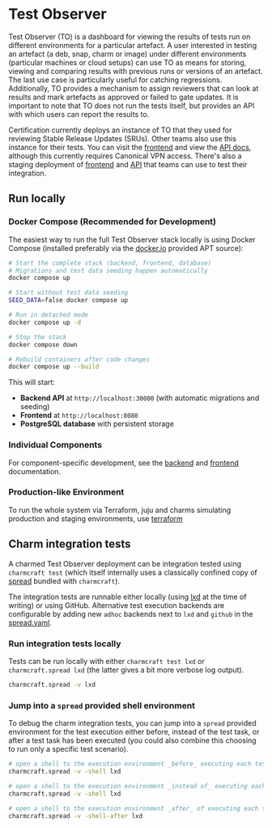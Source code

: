 # Test Observer

Test Observer (TO) is a dashboard for viewing the results of tests run on different environments for a particular artefact. A user interested in testing an artefact (a deb, snap, charm or image) under different environments (particular machines or cloud setups) can use TO as means for storing, viewing and comparing results with previous runs or versions of an artefact. The last use case is particularly useful for catching regressions. Additionally, TO provides a mechanism to assign reviewers that can look at results and mark artefacts as approved or failed to gate updates. It is important to note that TO does not run the tests itself, but provides an API with which users can report the results to.

Certification currently deploys an instance of TO that they used for reviewing Stable Release Updates (SRUs). Other teams also use this instance for their tests. You can visit the [frontend](https://test-observer.canonical.com/) and view the [API docs](https://test-observer-api.canonical.com/docs), although this currently requires Canonical VPN access. There's also a staging deployment of [frontend](https://test-observer-staging.canonical.com/) and [API](https://test-observer-api-staging.canonical.com/docs) that teams can use to test their integration.

## Run locally

### Docker Compose (Recommended for Development)

The easiest way to run the full Test Observer stack locally is using Docker Compose (installed preferably via the [docker.io](https://docs.docker.com/engine/install/ubuntu/) provided APT source):

```bash
# Start the complete stack (backend, frontend, database)
# Migrations and test data seeding happen automatically
docker compose up

# Start without test data seeding
SEED_DATA=false docker compose up

# Run in detached mode
docker compose up -d

# Stop the stack
docker compose down

# Rebuild containers after code changes
docker compose up --build
```

This will start:

- **Backend API** at `http://localhost:30000` (with automatic migrations and seeding)
- **Frontend** at `http://localhost:8080`
- **PostgreSQL database** with persistent storage

### Individual Components

For component-specific development, see the [backend](/backend/README.md) and [frontend](/frontend/README.md) documentation.

### Production-like Environment

To run the whole system via Terraform, juju and charms simulating production and staging environments, use [terraform](/terraform/README.md)


## Charm integration tests

A charmed Test Observer deployment can be integration tested using `charmcraft test` (which itself internally uses a classically confined copy of [spread](https://github.com/canonical/spread) bundled with `charmcraft`).

The integration tests are runnable either locally (using [lxd](https://documentation.ubuntu.com/lxd/en/latest/installing/) at the time of writing) or using GitHub. Alternative test execution backends are configurable by adding new `adhoc` backends next to `lxd` and `github` in the [spread.yaml](./spread.yaml).

### Run integration tests locally

Tests can be run locally with either `charmcraft test lxd` or `charmcraft.spread lxd` (the latter gives a bit more verbose log output).

```bash
charmcraft.spread -v lxd
```

### Jump into a `spread` provided shell environment

To debug the charm integration tests, you can jump into a `spread` provided environment for the test execution either before, instead of the test task, or after a test task has been executed (you could also combine this choosing to run only a specific test scenario).

```bash
# open a shell to the execution environment _before_ executing each test task 
charmcraft.spread -v -shell lxd 

# open a shell to the execution environment _instead of_ executing each test task 
charmcraft.spread -v -shell lxd

# open a shell to the execution environment _after_ of executing each test task 
charmcraft.spread -v -shell-after lxd
```